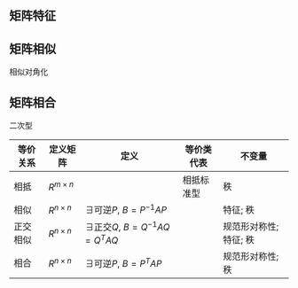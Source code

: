 


## 矩阵特征

## 矩阵相似

相似对角化

## 矩阵相合
二次型

| 等价关系 | 定义矩阵        | 定义                                         | 等价类代表 | 不变量               |
| -------- | --------------- | -------------------------------------------- | ---------- | -------------------- |
| 相抵     | $R^{m\times n}$ |                                              | 相抵标准型 | 秩                   |
| 相似     | $R^{n\times n}$ | $\exists \text{可逆}P,\ B=P^{-1}AP$          |            | 特征; 秩              |
| 正交相似 | $R^{n\times n}$ | $\exists \text{正交} Q,\ B=Q^{-1}AQ=Q^{T}AQ$ |            | 规范形对称性; 特征; 秩 |
| 相合     | $R^{n\times n}$ | $\exists \text{可逆}P,\ B=P^{T}AP$           |            |规范形对称性; 秩                     |
